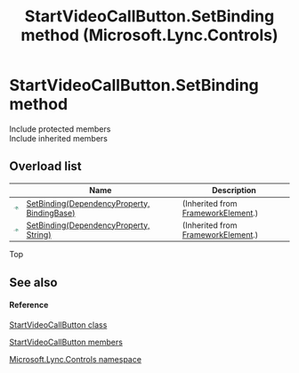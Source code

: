 ﻿---
title: StartVideoCallButton.SetBinding method  (Microsoft.Lync.Controls)
TOCTitle: 'SetBinding method '
ms:assetid: Overload:Microsoft.Lync.Controls.StartVideoCallButton.SetBinding_DI_3_UC_OCS14MrefLyncWPF
ms:mtpsurl: https://msdn.microsoft.com/en-us/library/microsoft.lync.controls.startvideocallbutton.setbinding_di_3_uc_ocs14mreflyncwpf(v=office.15)
ms:contentKeyID: 48601782
ms.date: 07/28/2014
mtps_version: v=office.15
f1_keywords:
- Microsoft.Lync.Controls.StartVideoCallButton.SetBinding
dev_langs:
- CSharp
- JScript
- VB
- other
---

# StartVideoCallButton.SetBinding method

Include protected members  
Include inherited members  

## Overload list

<table>
<thead>
<tr class="header">
<th> </th>
<th>Name</th>
<th>Description</th>
</tr>
</thead>
<tbody>
<tr class="odd">
<td><img src="images/Hh347903.pubmethod(Office.15).gif" title="Public method" alt="Public method" /></td>
<td><a href="http://msdn2.microsoft.com/en-us/library/ms598273">SetBinding(DependencyProperty, BindingBase)</a></td>
<td>(Inherited from <a href="http://msdn2.microsoft.com/en-us/library/ms602714">FrameworkElement</a>.)</td>
</tr>
<tr class="even">
<td><img src="images/Hh347903.pubmethod(Office.15).gif" title="Public method" alt="Public method" /></td>
<td><a href="http://msdn2.microsoft.com/en-us/library/ms598270">SetBinding(DependencyProperty, String)</a></td>
<td>(Inherited from <a href="http://msdn2.microsoft.com/en-us/library/ms602714">FrameworkElement</a>.)</td>
</tr>
</tbody>
</table>


Top

## See also

#### Reference

[StartVideoCallButton class](startvideocallbutton-class-microsoft-lync-controls_1.md)

[StartVideoCallButton members](startvideocallbutton-members-microsoft-lync-controls_1.md)

[Microsoft.Lync.Controls namespace](microsoft-lync-controls-namespace_1.md)

